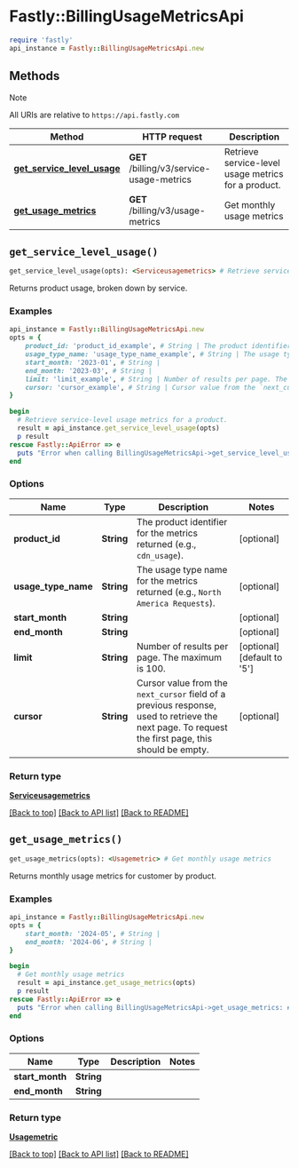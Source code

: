 # Fastly::BillingUsageMetricsApi


```ruby
require 'fastly'
api_instance = Fastly::BillingUsageMetricsApi.new
```

## Methods

> [!NOTE]
> All URIs are relative to `https://api.fastly.com`

Method | HTTP request | Description
------ | ------------ | -----------
[**get_service_level_usage**](BillingUsageMetricsApi.md#get_service_level_usage) | **GET** /billing/v3/service-usage-metrics | Retrieve service-level usage metrics for a product.
[**get_usage_metrics**](BillingUsageMetricsApi.md#get_usage_metrics) | **GET** /billing/v3/usage-metrics | Get monthly usage metrics


## `get_service_level_usage()`

```ruby
get_service_level_usage(opts): <Serviceusagemetrics> # Retrieve service-level usage metrics for a product.
```

Returns product usage, broken down by service.

### Examples

```ruby
api_instance = Fastly::BillingUsageMetricsApi.new
opts = {
    product_id: 'product_id_example', # String | The product identifier for the metrics returned (e.g., `cdn_usage`).
    usage_type_name: 'usage_type_name_example', # String | The usage type name for the metrics returned (e.g., `North America Requests`).
    start_month: '2023-01', # String | 
    end_month: '2023-03', # String | 
    limit: 'limit_example', # String | Number of results per page. The maximum is 100.
    cursor: 'cursor_example', # String | Cursor value from the `next_cursor` field of a previous response, used to retrieve the next page. To request the first page, this should be empty.
}

begin
  # Retrieve service-level usage metrics for a product.
  result = api_instance.get_service_level_usage(opts)
  p result
rescue Fastly::ApiError => e
  puts "Error when calling BillingUsageMetricsApi->get_service_level_usage: #{e}"
end
```

### Options

| Name | Type | Description | Notes |
| ---- | ---- | ----------- | ----- |
| **product_id** | **String** | The product identifier for the metrics returned (e.g., `cdn_usage`). | [optional] |
| **usage_type_name** | **String** | The usage type name for the metrics returned (e.g., `North America Requests`). | [optional] |
| **start_month** | **String** |  | [optional] |
| **end_month** | **String** |  | [optional] |
| **limit** | **String** | Number of results per page. The maximum is 100. | [optional][default to &#39;5&#39;] |
| **cursor** | **String** | Cursor value from the `next_cursor` field of a previous response, used to retrieve the next page. To request the first page, this should be empty. | [optional] |

### Return type

[**Serviceusagemetrics**](Serviceusagemetrics.md)

[[Back to top]](#) [[Back to API list]](../../README.md#endpoints)
[[Back to README]](../../README.md)
## `get_usage_metrics()`

```ruby
get_usage_metrics(opts): <Usagemetric> # Get monthly usage metrics
```

Returns monthly usage metrics for customer by product.

### Examples

```ruby
api_instance = Fastly::BillingUsageMetricsApi.new
opts = {
    start_month: '2024-05', # String | 
    end_month: '2024-06', # String | 
}

begin
  # Get monthly usage metrics
  result = api_instance.get_usage_metrics(opts)
  p result
rescue Fastly::ApiError => e
  puts "Error when calling BillingUsageMetricsApi->get_usage_metrics: #{e}"
end
```

### Options

| Name | Type | Description | Notes |
| ---- | ---- | ----------- | ----- |
| **start_month** | **String** |  |  |
| **end_month** | **String** |  |  |

### Return type

[**Usagemetric**](Usagemetric.md)

[[Back to top]](#) [[Back to API list]](../../README.md#endpoints)
[[Back to README]](../../README.md)
